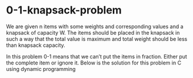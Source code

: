 # 0-1-knapsack-problem

We are given n items with some weights and corresponding values and a knapsack of capacity W. The items should be placed in the knapsack in such a way that the total value is maximum and total weight should be less than knapsack capacity.

In this problem 0-1 means that we can’t put the items in fraction. Either put the complete item or ignore it. Below is the solution for this problem in C using dynamic programming
